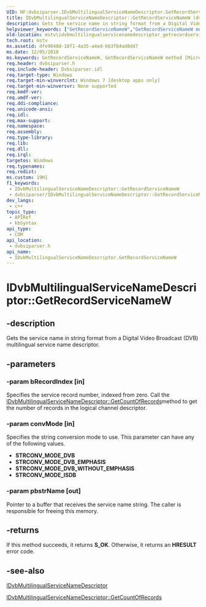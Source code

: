 ```yaml
---
UID: NF:dvbsiparser.IDvbMultilingualServiceNameDescriptor.GetRecordServiceNameW
title: IDvbMultilingualServiceNameDescriptor::GetRecordServiceNameW (dvbsiparser.h)
description: Gets the service name in string format from a Digital Video Broadcast (DVB) multilingual service name descriptor.
helpviewer_keywords: ["GetRecordServiceNameW","GetRecordServiceNameW method [Microsoft TV Technologies]","GetRecordServiceNameW method [Microsoft TV Technologies]","IDvbMultilingualServiceNameDescriptor interface","IDvbMultilingualServiceNameDescriptor interface [Microsoft TV Technologies]","GetRecordServiceNameW method","IDvbMultilingualServiceNameDescriptor.GetRecordServiceNameW","IDvbMultilingualServiceNameDescriptor::GetRecordServiceNameW","dvbsiparser/IDvbMultilingualServiceNameDescriptor::GetRecordServiceNameW","mstv.idvbmultilingualservicenamedescriptor_getrecordservicenamew"]
old-location: mstv\idvbmultilingualservicenamedescriptor_getrecordservicenamew.htm
tech.root: mstv
ms.assetid: dfe9040d-18f1-4a35-a4ed-bb3f84ad8dd7
ms.date: 12/05/2018
ms.keywords: GetRecordServiceNameW, GetRecordServiceNameW method [Microsoft TV Technologies], GetRecordServiceNameW method [Microsoft TV Technologies],IDvbMultilingualServiceNameDescriptor interface, IDvbMultilingualServiceNameDescriptor interface [Microsoft TV Technologies],GetRecordServiceNameW method, IDvbMultilingualServiceNameDescriptor.GetRecordServiceNameW, IDvbMultilingualServiceNameDescriptor::GetRecordServiceNameW, dvbsiparser/IDvbMultilingualServiceNameDescriptor::GetRecordServiceNameW, mstv.idvbmultilingualservicenamedescriptor_getrecordservicenamew
req.header: dvbsiparser.h
req.include-header: Dvbsiparser.idl
req.target-type: Windows
req.target-min-winverclnt: Windows 7 [desktop apps only]
req.target-min-winversvr: None supported
req.kmdf-ver: 
req.umdf-ver: 
req.ddi-compliance: 
req.unicode-ansi: 
req.idl: 
req.max-support: 
req.namespace: 
req.assembly: 
req.type-library: 
req.lib: 
req.dll: 
req.irql: 
targetos: Windows
req.typenames: 
req.redist: 
ms.custom: 19H1
f1_keywords:
 - IDvbMultilingualServiceNameDescriptor::GetRecordServiceNameW
 - dvbsiparser/IDvbMultilingualServiceNameDescriptor::GetRecordServiceNameW
dev_langs:
 - c++
topic_type:
 - APIRef
 - kbSyntax
api_type:
 - COM
api_location:
 - dvbsiparser.h
api_name:
 - IDvbMultilingualServiceNameDescriptor.GetRecordServiceNameW
---
```


# IDvbMultilingualServiceNameDescriptor::GetRecordServiceNameW


## -description

Gets the service name in string format from a Digital Video Broadcast (DVB) multilingual service name descriptor.

## -parameters

### -param bRecordIndex [in]

Specifies the service record number,
  indexed from zero. Call the <a href="/previous-versions/windows/desktop/api/dvbsiparser/nf-dvbsiparser-idvbmultilingualservicenamedescriptor-getcountofrecords">IDvbMultilingualServiceNameDescriptor::GetCountOfRecords</a>method to get the number of records in the logical channel descriptor.

### -param convMode [in]

Specifies the string conversion mode to use. This parameter can have any of the following values.<ul>
<li><b>STRCONV_MODE_DVB</b></li>
<li><b>STRCONV_MODE_DVB_EMPHASIS</b></li>
<li><b>STRCONV_MODE_DVB_WITHOUT_EMPHASIS</b></li>
<li><b>STRCONV_MODE_ISDB</b></li>
</ul>

### -param pbstrName [out]

Pointer to a buffer that receives the service name string. The caller is responsible for freeing this memory.

## -returns

If this method succeeds, it returns <b>S_OK</b>. Otherwise, it returns an <b>HRESULT</b> error code.

## -see-also

<a href="/previous-versions/windows/desktop/api/dvbsiparser/nn-dvbsiparser-idvbmultilingualservicenamedescriptor">IDvbMultilingualServiceNameDescriptor</a>



<a href="/previous-versions/windows/desktop/api/dvbsiparser/nf-dvbsiparser-idvbmultilingualservicenamedescriptor-getcountofrecords">IDvbMultilingualServiceNameDescriptor::GetCountOfRecords</a>